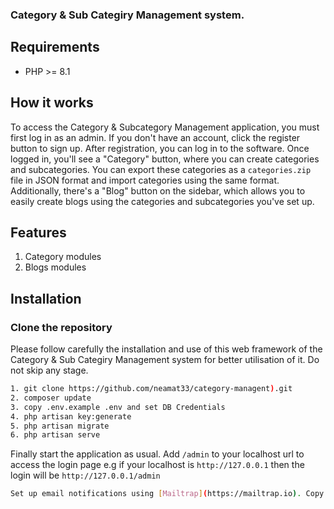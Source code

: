 
### Category & Sub Categiry Management system.

## Requirements

- PHP >= 8.1

## How it works

To access the Category & Subcategory Management application, you must first log in as an admin. If you don't have an account, click the register button to sign up. After registration, you can log in to the software. Once logged in, you'll see a "Category" button, where you can create categories and subcategories. You can export these categories as a `categories.zip` file in JSON format and import categories using the same format. Additionally, there's a "Blog" button on the sidebar, which allows you to easily create blogs using the categories and subcategories you've set up.  


## Features

1. Category modules
2. Blogs modules

## Installation

### Clone the repository
Please follow carefully the installation and use of this web framework of the Category & Sub Categiry Management system for better utilisation of it. Do not skip any stage.

```bash
1. git clone https://github.com/neamat33/category-managent).git
2. composer update
3. copy .env.example .env and set DB Credentials
4. php artisan key:generate
5. php artisan migrate
6. php artisan serve

```
Finally start the application as usual. Add `/admin` to your localhost url to access the login page e.g if your localhost is `http://127.0.0.1` then the login will be `http://127.0.0.1/admin` 

```bash
Set up email notifications using [Mailtrap](https://mailtrap.io). Copy the mail credentials for your Laravel app from Mailtrap and update the corresponding settings in your `.env` file.
```



